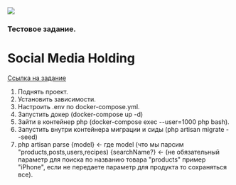 <img src="https://img.hhcdn.ru/employer-logo/1977455.png">
<h3>Тестовое задание. </h3> <h1>Social Media Holding</h1>

<a href="https://hh1.az/applicant/vacancy_response?vacancyId=92916154&hhtmFrom=vacancy">Ссылка на задание</a>

1. Поднять проект.
2. Установить зависимости.
3. Настроить .env по docker-compose.yml.
4. Запустить докер (docker-compose up -d)
5. Зайти в контейнер php (docker-compose exec --user=1000 php bash).
6. Запустить внутри контейнера миграции и сиды (php artisan migrate --seed)
7. php artisan parse {model} <- где model (что мы парсим "products,posts,users,recipes) {searchName?} <- (не обязательный параметр для поиска по названию товара "products" пример "iPhone", если не передаете параметр для продукта то сохраняться все).
